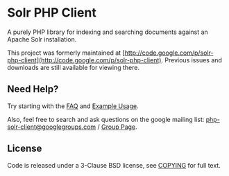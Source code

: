 # Solr PHP Client

A purely PHP library for indexing and searching documents against an Apache Solr installation.

This project was formerly maintained at [http://code.google.com/p/solr-php-client](http://code.google.com/p/solr-php-client). Previous issues and downloads are still available for viewing there.

## Need Help?

Try starting with the [FAQ](https://github.com/PTCInc/solr-php-client/wiki/FAQ) and [Example Usage](https://github.com/PTCInc/solr-php-client/wiki/Example-Usage).

Also, feel free to search and ask questions on the google mailing list: [php-solr-client@googlegroups.com](mailto:php-solr-client@googlegroups.com) / [Group Page](https://groups.google.com/forum/?fromgroups#!forum/php-solr-client).

## License

Code is released under a 3-Clause BSD license, see [COPYING](https://github.com/PTCInc/solr-php-client/blob/master/COPYING) for full text.

